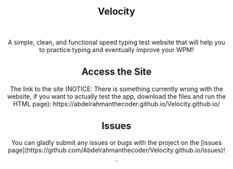 <h2 align="center">Velocity</h2>

<br/>
<p align="center">A simple, clean, and functional speed typing test website that will help you to practice typing and eventually improve your WPM!
</p>

<h2 align="center">Access the Site</h2>

<p align="center">The link to the site (NOTICE: There is something currently wrong with the website, if you want to actually test the app, download the files and run the HTML page): https://abdelrahmanthecoder.github.io/Velocity.github.io/</p>

<h2 align="center">Issues</h2>

<p align="center">You can gladly submit any issues or bugs with the project on the [issues page](https://github.com/Abdelrahmanthecoder/Velocity.github.io/issues)!</p>

<div align="center">
  <a href="https://github.com/Abdelrahmanthecoder" style="text-decoration:none;">
    <img src="https://github.com/ultralytics/assets/raw/main/social/logo-social-github.png" width="3%" alt="" /></a>
</div>
